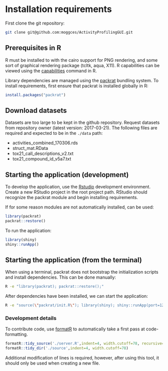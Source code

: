 # Installation requirements

First clone the git repository:

```bash
git clone git@github.com:moggces/ActivityProfilingGUI.git
```

## Prerequisites in R

R must be installed to with the cairo support for PNG rendering, and some sort of graphical rendering package (tcltk, aqua, X11). R capabilities can be viewed using the [capabilities](https://stat.ethz.ch/R-manual/R-devel/library/base/html/capabilities.html) command in R.

Library dependencies are managed using the [packrat](https://rstudio.github.io/packrat/) bundling system.  To install requirements, first ensure that packrat is installed globally in R:

```R
install.packages("packrat")
```

## Download datasets

Datasets are too large to be kept in the github repository. Request datasets from repository owner (latest version: 2017-03-21). The following files are required and expected to be in the `./data` path:

- activities_combined_170306.rds
- struct_mat.RData
- tox21_call_descriptions_v2.txt
- tox21_compound_id_v5a7.txt

## Starting the application (development)

To develop the application, use the [Rstudio](https://www.rstudio.com/) development environment. Create a new RStudio project in the root project path. RStudio should recognize the packrat module and begin installing requirements.

If for some reason modules are not automatically installed, can be used:

```R
library(packrat)
packrat::restore()
```

To run the application:

```R
library(shiny)
shiny::runApp()
```

## Starting the application (from the terminal)

When using a terminal, packrat does not bootstrap the initialization scripts and install dependencies. This can be done manually:

```bash
R -e "library(packrat); packrat::restore();"
```

After dependencies have been installed, we can start the application:

```bash
R -e "source(\"packrat/init.R\"); library(shiny); shiny::runApp(port=1234);"
```

### Development details

To contribute code, use [formatR](https://cran.r-project.org/web/packages/formatR/)
to automatically take a first pass at code-formatting.

```R
formatR::tidy_source('./server.R',indent=4, width.cutoff=78, recursive=F)
formatR::tidy_dir('./source',indent=4, width.cutoff=78)
```

Additional modification of lines is required, however, after using this tool,
it should only be used when creating a new file.
